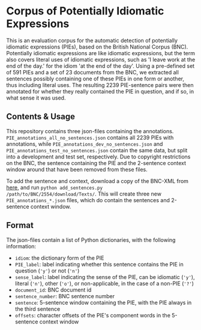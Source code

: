 # Corpus of Potentially Idiomatic Expressions
This is an evaluation corpus for the automatic detection of potentially idiomatic expressions (PIEs), based on the British National Corpus (BNC). Potentially idiomatic expressions are like idiomatic expressions, but the term also covers literal uses of idiomatic expressions, such as 'I leave work at the end of the day.' for the idiom 'at the end of the day'. Using a pre-defined set of 591 PIEs and a set of 23 documents from the BNC, we extracted all sentences possibly containing one of these PIEs in one form or another, thus including literal uses. The resulting 2239 PIE-sentence pairs were then annotated for whether they really contained the PIE in question, and if so, in what sense it was used.

## Contents & Usage
This repository contains three json-files containing the annotations. `PIE_annotations_all_no_sentences.json` contains all 2239 PIEs with annotations, while `PIE_annotations_dev_no_sentences.json` and `PIE_annotations_test_no_sentences.json` contain the same data, but split into a development and test set, respectively. Due to copyright restrictions on the BNC, the sentence containing the PIE and the 2-sentence context window around that have been removed from these files. 

To add the sentence and context, download a copy of the BNC-XML from [here](http://www.natcorp.ox.ac.uk/), and run `python add_sentences.py /path/to/BNC/2554/download/Texts/`. This will create three new `PIE_annotations_*.json` files, which do contain the sentences and 2-sentence context window. 

## Format
The json-files contain a list of Python dictionaries, with the following information:
* `idiom`: the dictionary form of the PIE
* `PIE_label`: label indicating whether this sentence contains the PIE in question (`'y'`) or not (`'n'`)
* `sense_label`: label indicating the sense of the PIE, can be idiomatic (`'y'`), literal (`'n'`), other (`'o'`), or non-applicable, in the case of a non-PIE (`'?'`)
* `document_id`: BNC document id
* `sentence_number`: BNC sentence number
* `sentence`: 5-sentence window containing the PIE, with the PIE always in the third sentence
* `offsets`: character offsets of the PIE's component words in the 5-sentence context window
